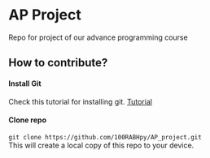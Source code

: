 # AP Project
Repo for project of our advance programming course

## How to contribute?
#### Install Git
Check this tutorial for installing git. [Tutorial](https://git-scm.com/book/en/v2/Getting-Started-Installing-Git/) 
#### Clone repo 
`git clone https://github.com/100RABHpy/AP_project.git`  
This will create a local copy of this repo to your device.


